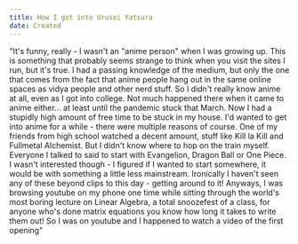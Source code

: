 ```yaml
---
title: How I got into Urusei Yatsura
date: Created
---
```

"It's funny, really - I wasn't an "anime person" when I was growing up. This is something that probably seems strange to think when you visit the sites I run, but it's true. I had a passing knowledge of the medium, but only the one that comes from the fact that anime people hang out in the same online spaces as vidya people and other nerd stuff. So I didn't really know anime at all, even as I got into college. Not much happened there when it came to anime either... at least until the pandemic stuck that March. Now I had a stupidly high amount of free time to be stuck in my house. I'd wanted to get into anime for a while - there were multiple reasons of course. One of my friends from high school watched a decent amount, stuff like Kill la Kill and Fullmetal Alchemist. But I didn't know where to hop on the train myself. Everyone I talked to said to start with Evangelion, Dragon Ball or One Piece. I wasn't interested though - I figured if I wanted to start somewhere, it would be with something a little less mainstream. Ironically I haven't seen any of these beyond clips to this day - getting around to it! Anyways, I was browsing youtube on my phone one time while sitting through the world's most boring lecture on Linear Algebra, a total snoozefest of a class, for anyone who's done matrix equations you know how long it takes to write them out! So I was on youtube and I happened to watch a video of the first opening"